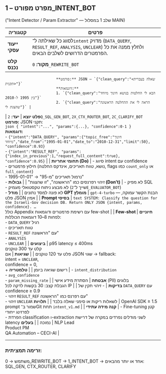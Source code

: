 ## מפרט מפורט – 1_INTENT_BOT

("Intent Detector / Param Extractor" — שלב 1 במסלול MAIN)

| קטגוריה                  | פרטים                                                                                                                                                                                                                                                                                                                                                                                                                                                                                          |
|--------------------------|--------------------------------------------------------------------------------------------------------------------------------------------------------------------------------------------------------------------------------------------------------------------------------------------------------------------------------------------------------------------------------------------------------------------------------------------------------------------------------------------------|
| **ייעוד עסקי**           | לסווג כל שאילתה ל־`intent` מדויק (`DATA_QUERY`, `RESULT_REF`, `ANALYSIS`, `UNCLEAR`) ולחלץ ממנה את כל הפרמטרים הדרושים לשלבים הבאים. |
| **קלט נכנס**             | **מקור:** `0_REWRITE_BOT`  
                           **פורמט:** JSON – `{"clean_query":"<שאלה בעברית תקנית>"}`  
                           **דוגמאות:**  
                           1. `{"clean_query":"הבא לי החלטות בנושא חינוך מיוחד בין 1995 ל-2010"}`  
                           2. `{"clean_query":"הראה לי את ההחלטה הראשונה שהצגת לי"}` |
| **פלט יוצא**             | **יעד:** `2Q_SQL_GEN_BOT`, `2X_CTX_ROUTER_BOT`, `2C_CLARIFY_BOT`  
                           **פורמט:** JSON תקני:  
                           `json { "intent":"...", "params":{...}, "confidence":0-1 }`  
                           **דוגמאות:**  
                           - `{"intent":"DATA_QUERY", "params":{"topic_free":"חינוך מיוחד","date_from":"1995-01-01","date_to":"2010-12-31","limit":50}, "confidence":0.93}`  
                           - `{"intent":"RESULT_REF", "params":{"index_in_previous":1,"request_full_content":true}, "confidence":0.95}` |
| **תחומי אחריות (Do)**   | - סיווג intent עם confidence  
                           - חילוץ פרמטרים (נושא, טווח תאריכים, אינדקס החלטה, flags כמו `count_only` או `full_content`)  
                           - נרמול תאריכים "מ-95" → "1995-01-01"  
                           - זיהוי רפרנסים כמו "הראשונה", "זו שהצגת" |
| **גבולות (Don’t)**      | - לא מפיק SQL  
                           - לא מבצע ניתוח טקסטואלי מעמיק (שייך ל־`2E_EVALUATOR_BOT`)  
                           - לא פונה למסד נתונים |
| **מודל GPT מומלץ**       | `gpt-4-turbo` — הבנת הקשר עמוקה, פלט JSON אמין |
| **Prompt בסיסי**         | `text SYSTEM: Classify the question for the Israeli-Gov decision DB. Return ONLY JSON {intent, params, confidence}. …`  
                           כולל Appendix עם רשימת פרמטרים ודוגמאות few-shot |
| **Few-shot חיוניים**     | לפחות 8–10 דוגמאות הכוללות:  
                           - `DATA_QUERY` רגיל  
                           - טווח תאריכים  
                           - `RESULT_REF` עם "הראשונה"  
                           - `ANALYSIS`  
                           - `UNCLEAR` |
| **ביצועים**             | p95 latency ≤ 400ms  
                           קלט עד 300 טוקנים  
                           פלט עד 120 טוקנים |
| **שגיאות**              | אם JSON שגוי → fallback:  
                           intent = `UNCLEAR`,  
                           confidence = 0,  
                           + רישום שגיאה ביומן |
| **טלמטריה**             | - `intent_distribution`  
                           - `avg_confidence`  
                           - `param_missing_rate` |
| **אבטחה**               | הסתרת מידע אישי (PII) בלוגים  
                           הגבלת קצב: 30 בקשות לדקה לכל IP |
| **בדיקות**              | - זיהוי תקין של `DATA_QUERY` עם confidence ≥ 0.9  
                           - זיהוי `RESULT_REF` עם רפרנס כמו "הראשונה"  
                           - זיהוי `UNCLEAR` לשאלות ריקות או סימני שאלה בלבד |
| **תלויות**              | OpenAI SDK ≥ 1.5  
                           prompt שמור ב־Git תחת `intent_v1.md` |
| **קנה מידה עתידי**      | - Fine-tuning קטן לפרזינג ייחודי  
                           - הפרדת classification ו-extraction לשני מודלים נפרדים במקרה של דרישת latency נמוכה |
| **בעלים**               | NLP Lead  
                           Product PM  
                           QA Automation – CECI-AI |

---

### זרימה תמציתית:
משתמש → 0_REWRITE_BOT → 1_INTENT_BOT → אחד או יותר מהבאים: SQL_GEN, CTX_ROUTER, CLARIFY
